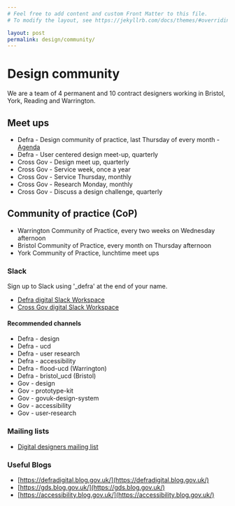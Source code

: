 ```yaml
---
# Feel free to add content and custom Front Matter to this file.
# To modify the layout, see https://jekyllrb.com/docs/themes/#overriding-theme-defaults

layout: post
permalink: design/community/
---
```

# Design community

We are a team of 4 permanent and 10 contract designers working in Bristol, York, Reading and Warrington.

## Meet ups

* Defra - Design community of practice, last Thursday of every month - [Agenda](https://docs.google.com/document/d/1Qc1bZ5dbq5SVue0sRhM5-0LDS9H_EFj_EQpWBGip--g/edit?usp=sharing)
* Defra - User centered design meet-up, quarterly
* Cross Gov - Design meet up, quarterly
* Cross Gov - Service week, once a year
* Cross Gov - Service Thursday, monthly
* Cross Gov - Research Monday, monthly
* Cross Gov - Discuss a design challenge, quarterly  

## Community of practice (CoP)

*  Warrington Community of Practice, every two weeks on Wednesday afternoon
*  Bristol Community of Practice, every month on Thursday afternoon
*  York Community of Practice, lunchtime meet ups  

### Slack

Sign up to Slack using '_defra' at the end of your name.

* [Defra digital Slack Workspace](https://defra-digital.slack.com/?redir=%2Fmessages%2Fdesign%2F)
* [Cross Gov digital Slack Workspace](https://ukgovernmentdigital.slack.com)

#### Recommended channels

* Defra - design
* Defra - ucd
* Defra - user research
* Defra - accessibility
* Defra - flood-ucd (Warrington)
* Defra - bristol_ucd (Bristol)
* Gov - design
* Gov - prototype-kit
* Gov - govuk-design-system
* Gov - accessibility
* Gov - user-research


### Mailing lists

* [Digital designers mailing list](https://groups.google.com/a/digital.cabinet-office.gov.uk/forum/?hl=en-GB#!forum/digital-service-designers)

### Useful Blogs

* [https://defradigital.blog.gov.uk/](https://defradigital.blog.gov.uk/)
* [https://gds.blog.gov.uk/](https://gds.blog.gov.uk/)
* [https://accessibility.blog.gov.uk/](https://accessibility.blog.gov.uk/)
